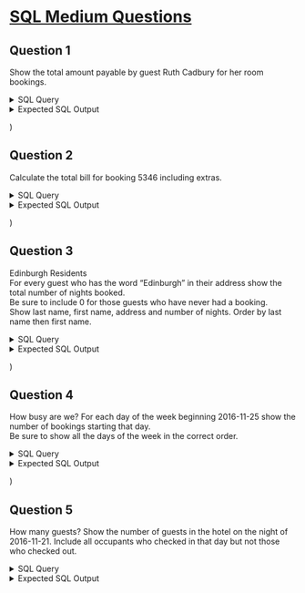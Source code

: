 # [SQL Medium Questions](https://sqlzoo.net/wiki/Guest_House_Assessment_Medium)
## Question 1
Show the total amount payable by guest Ruth Cadbury for her room bookings. 
<details>
  <summary>SQL Query</summary>

```
SELECT 
SUM(bk.nights * r.amount)
FROM booking as bk
JOIN guest as g
ON (bk.guest_id = g.id)
JOIN rate as r
ON (bk.room_type_requested = r.room_type AND bk.occupants = r.occupancy)
WHERE g.first_name = 'Ruth' and g.last_name = 'Cadbury' 

```

</details>

<details>
  <summary>Expected SQL Output</summary>

![image](https://github.com/user-attachments/assets/cc3421f5-fa60-4e8c-b2f7-91bd35c8725c)

</details>

)

## Question 2
Calculate the total bill for booking 5346 including extras.
<details>
  <summary>SQL Query</summary>

```
SELECT 
bk.booking_id,
(sum(e.amount) + r.amount) as 'Total'
FROM booking as bk
JOIN rate as r
ON (bk.room_type_requested = r.room_type AND bk.occupants = r.occupancy)
JOIN extra as e
ON (bk.booking_id = e.booking_id)
WHERE bk.booking_id = 5346
GROUP BY bk.booking_id
```

</details>

<details>
  <summary>Expected SQL Output</summary>

![image](https://github.com/user-attachments/assets/ffc31a0a-dc9e-4e11-854a-42f4bdb62208)

</details>

)

## Question 3
Edinburgh Residents\
For every guest who has the word “Edinburgh” in their address show the total number of nights booked.\
Be sure to include 0 for those guests who have never had a booking.\
Show last name, first name, address and number of nights. Order by last name then first name.

<details>
  <summary>SQL Query</summary>

```
SELECT 
g.last_name,
g.first_name,
g.address,
COALESCE(SUM(bk.nights),0)
FROM guest as g
LEFT JOIN booking as bk 
ON (bk.guest_id = g.id)
WHERE g.address LIKE '%Edinburgh%'
GROUP BY g.last_name, g.first_name
ORDER BY g.last_name
```

</details>

<details>
  <summary>Expected SQL Output</summary>

![image](https://github.com/user-attachments/assets/d6c8449b-d452-4139-b4f8-dff35a6a21c0)

</details>

)

## Question 4
How busy are we? For each day of the week beginning 2016-11-25 show the number of bookings starting that day.\
Be sure to show all the days of the week in the correct order. 

<details>
  <summary>SQL Query</summary>

```
SELECT 
bk.booking_date,
COUNT(*)
FROM booking as bk
WHERE bk.booking_date BETWEEN '2016-11-25' AND ('2016-11-25' + INTERVAL 6 DAY) 
GROUP BY bk.booking_date
ORDER BY bk.booking_date ASC
```

</details>

<details>
  <summary>Expected SQL Output</summary>

![image](https://github.com/user-attachments/assets/8d9a7b92-4aca-4efa-b855-62414e7f6cd3)

</details>

)

## Question 5
How many guests? Show the number of guests in the hotel on the night of 2016-11-21. Include all occupants who checked in that day but not those who checked out. 

<details>
  <summary>SQL Query</summary>

```
  
```

</details>

<details>
  <summary>Expected SQL Output</summary>

</details>
